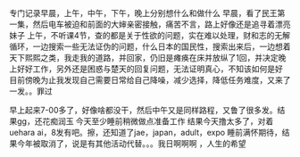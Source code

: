 专门记录早晨，上午，中午，下午，晚上分别想什么和做什么
早晨，看了民王第一集，然后电车被迫和前面的大婶亲密接触，痛苦不言，路上好像还是追寻着漂亮妹子
上午，不听课4节，查的都是关于性欲的问题，实在难以处理，财和志的无解循环，一边搜索一些无法证伪的问题，什么日本的国民性，搜索出来后，一边想着天下熙熙之类，我走我的道路，并回家，仍旧是瘫痪在床并放纵了1回，并决定晚上好好工作，另外还是困惑与楚天的回复问题，无法证明真心，不知该如何是好
目前傍晚为止我发现自己需要日常给自己降噪，减少选择，降低任务难度，又来了一发。。罪过
    
   
早上起来7-00多了，好像啥都没干，然后中午又是同样路程，又鲁了很多发。结果gg，还花痴润玉
今天至少睡前稍微做点准备工作
结果今天撸太多了，对着uehara ai，8发有吧。擦，还知道了jae，japan，adult，expo
睡前满怀期待，结果今年被取消了，说是有其他活动代替。。。我日啊啊啊 ，人生的希望


